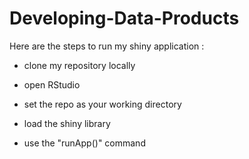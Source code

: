 # Developing-Data-Products

Here are the steps to run my shiny application :

- clone my repository locally

- open RStudio

- set the repo as your working directory

- load the shiny library

- use the "runApp()" command